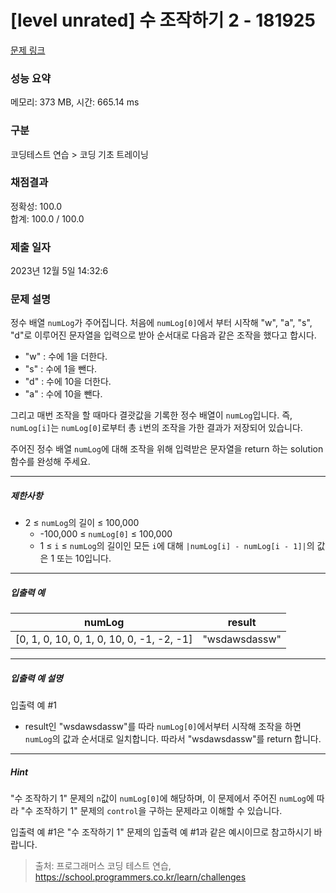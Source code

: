 # [level unrated] 수 조작하기 2 - 181925 

[문제 링크](https://school.programmers.co.kr/learn/courses/30/lessons/181925) 

### 성능 요약

메모리: 373 MB, 시간: 665.14 ms

### 구분

코딩테스트 연습 > 코딩 기초 트레이닝

### 채점결과

정확성: 100.0<br/>합계: 100.0 / 100.0

### 제출 일자

2023년 12월 5일 14:32:6

### 문제 설명

<p>정수 배열 <code>numLog</code>가 주어집니다. 처음에 <code>numLog[0]</code>에서 부터 시작해 "w", "a", "s", "d"로 이루어진 문자열을 입력으로 받아 순서대로 다음과 같은 조작을 했다고 합시다.</p>

<ul>
<li>"w" : 수에 1을 더한다.</li>
<li>"s" : 수에 1을 뺀다.</li>
<li>"d" : 수에 10을 더한다.</li>
<li>"a" : 수에 10을 뺀다.</li>
</ul>

<p>그리고 매번 조작을 할 때마다 결괏값을 기록한 정수 배열이 <code>numLog</code>입니다. 즉, <code>numLog[i]</code>는 <code>numLog[0]</code>로부터 총 <code>i</code>번의 조작을 가한 결과가 저장되어 있습니다.</p>

<p>주어진 정수 배열 <code>numLog</code>에 대해 조작을 위해 입력받은 문자열을 return 하는 solution 함수를 완성해 주세요.</p>

<hr>

<h5>제한사항</h5>

<ul>
<li>2 ≤ <code>numLog</code>의 길이 ≤ 100,000

<ul>
<li>-100,000 ≤ <code>numLog[0]</code> ≤ 100,000</li>
<li>1 ≤ <code>i</code> ≤ <code>numLog</code>의 길이인 모든 <code>i</code>에 대해 <code>|numLog[i] - numLog[i - 1]|</code>의 값은 1 또는 10입니다.</li>
</ul></li>
</ul>

<hr>

<h5>입출력 예</h5>
<table class="table">
        <thead><tr>
<th>numLog</th>
<th>result</th>
</tr>
</thead>
        <tbody><tr>
<td>[0, 1, 0, 10, 0, 1, 0, 10, 0, -1, -2, -1]</td>
<td>"wsdawsdassw"</td>
</tr>
</tbody>
      </table>
<hr>

<h5>입출력 예 설명</h5>

<p>입출력 예 #1</p>

<ul>
<li>result인 "wsdawsdassw"를 따라 <code>numLog[0]</code>에서부터 시작해 조작을 하면 <code>numLog</code>의 값과 순서대로 일치합니다. 따라서 "wsdawsdassw"를 return 합니다.</li>
</ul>

<hr>

<h5>Hint</h5>

<p>"수 조작하기 1" 문제의 <code>n</code>값이 <code>numLog[0]</code>에 해당하며, 이 문제에서 주어진 <code>numLog</code>에 따라 "수 조작하기 1" 문제의 <code>control</code>을 구하는 문제라고 이해할 수 있습니다.</p>

<p>입출력 예 #1은 "수 조작하기 1" 문제의 입출력 예 #1과 같은 예시이므로 참고하시기 바랍니다.</p>


> 출처: 프로그래머스 코딩 테스트 연습, https://school.programmers.co.kr/learn/challenges